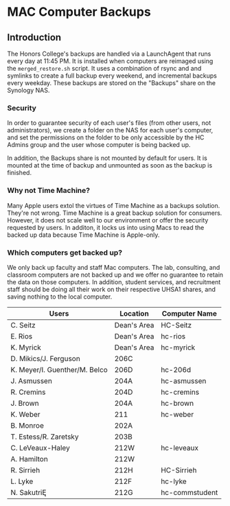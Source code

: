 # MAC Computer Backups

## Introduction
The Honors College's backups are handled via a LaunchAgent that runs every day at 11:45 PM. It is installed when computers are reimaged using the `merged_restore.sh` script. It uses a combination of rsync and and symlinks to create a full backup every weekend, and incremental backups every weekday. These backups are stored on the "Backups" share on the Synology NAS.

### Security
In order to guarantee security of each user's files (from other users, not administrators), we create a folder on the NAS for each user's computer, and set the permissions on the folder to be only accessible by the HC Admins group and the user whose computer is being backed up.

In addition, the Backups share is not mounted by default for users. It is mounted at the time of backup and unmounted as soon as the backup is finished.

### Why not Time Machine?
Many Apple users extol the virtues of Time Machine as a backups solution. They're not wrong. Time Machine is a great backup solution for consumers. However, it does not scale well to our environment or offer the security requested by users. In additon, it locks us into using Macs to read the backed up data because Time Machine is Apple-only.

### Which computers get backed up?
We only back up faculty and staff Mac computers. The lab, consulting, and classroom computers are not backed up and we offer no guarantee to retain the data on those computers. In addition, student services, and recruitment staff should be doing all their work on their respective UHSA1 shares, and saving nothing to the local computer.

| Users                         | Location    | Computer Name |
|-------------------------------|-------------|-------------------------------------|
| C. Seitz                      | Dean's Area | HC-Seitz                            |
| E. Rios                       | Dean's Area | hc-rios                             |
| K. Myrick                     | Dean's Area | hc-myrick                                                               |
| D. Mikics/J. Ferguson         | 206C        |                                     |
| K. Meyer/I. Guenther/M. Belco | 206D        | hc-206d                             |
| J. Asmussen                   | 204A        | hc-asmussen                         |
| R. Cremins                    | 204D        | hc-cremins                          |
| J. Brown                      | 204A        | hc-brown                            |
| K. Weber                      | 211         | hc-weber                            |
| B. Monroe                     | 202A        |                                     |
| T. Estess/R. Zaretsky         | 203B        |                                     |
| C. LeVeaux-Haley              | 212W        | hc-leveaux                          |
| A. Hamilton                   | 212W        |                                     |
| R. Sirrieh                    | 212H        | HC-Sirrieh                          |
| L. Lyke                       | 212F        | hc-lyke                             |
| N. SakutriĘ                   | 212G        | hc-commstudent                      |
